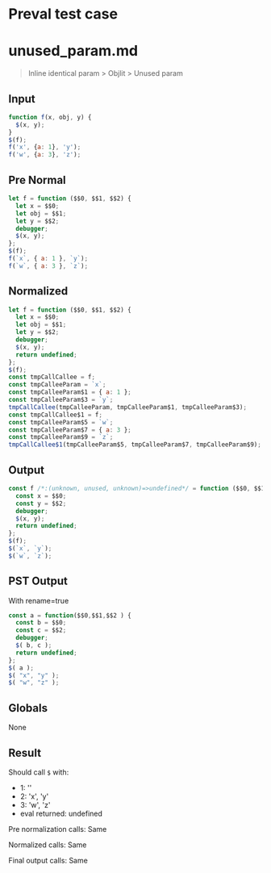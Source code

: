 # Preval test case

# unused_param.md

> Inline identical param > Objlit > Unused param
>
>

## Input

`````js filename=intro
function f(x, obj, y) {
  $(x, y);
}
$(f);
f('x', {a: 1}, 'y');
f('w', {a: 3}, 'z');
`````

## Pre Normal


`````js filename=intro
let f = function ($$0, $$1, $$2) {
  let x = $$0;
  let obj = $$1;
  let y = $$2;
  debugger;
  $(x, y);
};
$(f);
f(`x`, { a: 1 }, `y`);
f(`w`, { a: 3 }, `z`);
`````

## Normalized


`````js filename=intro
let f = function ($$0, $$1, $$2) {
  let x = $$0;
  let obj = $$1;
  let y = $$2;
  debugger;
  $(x, y);
  return undefined;
};
$(f);
const tmpCallCallee = f;
const tmpCalleeParam = `x`;
const tmpCalleeParam$1 = { a: 1 };
const tmpCalleeParam$3 = `y`;
tmpCallCallee(tmpCalleeParam, tmpCalleeParam$1, tmpCalleeParam$3);
const tmpCallCallee$1 = f;
const tmpCalleeParam$5 = `w`;
const tmpCalleeParam$7 = { a: 3 };
const tmpCalleeParam$9 = `z`;
tmpCallCallee$1(tmpCalleeParam$5, tmpCalleeParam$7, tmpCalleeParam$9);
`````

## Output


`````js filename=intro
const f /*:(unknown, unused, unknown)=>undefined*/ = function ($$0, $$1, $$2) {
  const x = $$0;
  const y = $$2;
  debugger;
  $(x, y);
  return undefined;
};
$(f);
$(`x`, `y`);
$(`w`, `z`);
`````

## PST Output

With rename=true

`````js filename=intro
const a = function($$0,$$1,$$2 ) {
  const b = $$0;
  const c = $$2;
  debugger;
  $( b, c );
  return undefined;
};
$( a );
$( "x", "y" );
$( "w", "z" );
`````

## Globals

None

## Result

Should call `$` with:
 - 1: '<function>'
 - 2: 'x', 'y'
 - 3: 'w', 'z'
 - eval returned: undefined

Pre normalization calls: Same

Normalized calls: Same

Final output calls: Same
